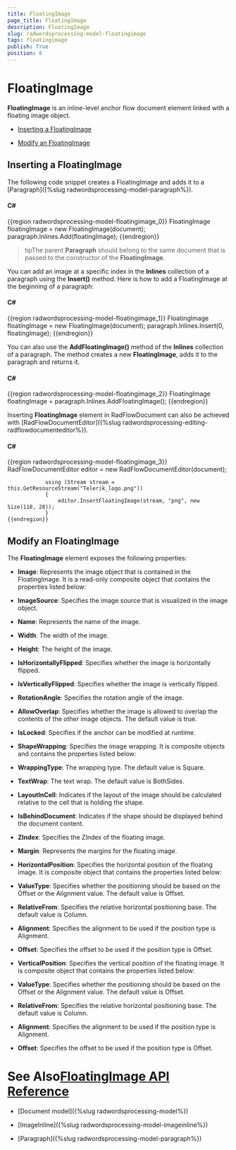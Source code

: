 ```yaml
---
title: FloatingImage
page_title: FloatingImage
description: FloatingImage
slug: radwordsprocessing-model-floatingimage
tags: floatingimage
publish: True
position: 8
---
```


# FloatingImage



__FloatingImage__ is an inline-level anchor flow document element linked with a floating image object.
      

* [Inserting a FloatingImage](#inserting-a-floatingimage)

* [Modify an FloatingImage](#modify-an-floatingimage)

## Inserting a FloatingImage

The following code snippet creates a FloatingImage and adds it to a [Paragraph]({%slug radwordsprocessing-model-paragraph%}).
        

#### __C#__

{{region radwordsprocessing-model-floatingimage_0}}
	            FloatingImage floatingImage = new FloatingImage(document);
	            paragraph.Inlines.Add(floatingImage);
	{{endregion}}



>tipThe parent __Paragraph__ should belong to the same document that is passed to the constructor of the __FloatingImage__.
          

You can add an image at a specific index in the __Inlines__ collection of a paragraph using the __Insert()__
          method. Here is how to add a FloatingImage at the beginning of a paragraph:
        

#### __C#__

{{region radwordsprocessing-model-floatingimage_1}}
	            FloatingImage floatingImage = new FloatingImage(document);
	            paragraph.Inlines.Insert(0, floatingImage);
	{{endregion}}



You can also use the __AddFloatingImage()__ method of the __Inlines__ collection of a paragraph. The
          method creates a new __FloatingImage__, adds it to the paragraph and returns it.
        

#### __C#__

{{region radwordsprocessing-model-floatingimage_2}}
	            FloatingImage floatingImage = paragraph.Inlines.AddFloatingImage();
	{{endregion}}



Inserting __FloatingImage__ element in RadFlowDocument can also be achieved with
          [RadFlowDocumentEditor]({%slug radwordsprocessing-editing-radflowdocumenteditor%}).
        

#### __C#__

{{region radwordsprocessing-model-floatingimage_3}}
	            RadFlowDocumentEditor editor = new RadFlowDocumentEditor(document);
	
	            using (Stream stream = this.GetResourceStream("Telerik_logo.png"))
	            {
	                editor.InsertFloatingImage(stream, "png", new Size(118, 28));
	            }
	{{endregion}}



## Modify an FloatingImage

The __FloatingImage__ element exposes the following properties:
        

* __Image__: Represents the image object that is contained in the FloatingImage. It is a read-only composite object that
              contains the properties listed below:
            

* __ImageSource__: Specifies the image source that is visualized in the image object.
                

* __Name__: Represents the name of the image.
                

* __Width__: The width of the image.
                

* __Height__: The height of the image.
                

* __IsHorizontallyFlipped__: Specifies whether the image is horizontally flipped.
                

* __IsVerticallyFlipped__: Specifies whether the image is vertically flipped.
                

* __RotationAngle__: Specifies the rotation angle of the image.
                

* __AllowOverlap__: Specifies whether the image is allowed to overlap the contents of the other image objects. The default
              value is true.
            

* __IsLocked__: Specifies if the anchor can be modified at runtime.
            

* __ShapeWrapping__: Specifies the image wrapping. It is composite objects and contains the properties listed below:
            

* __WrappingType__: The wrapping type. The default value is Square.
                

* __TextWrap__: The text wrap. The default value is BothSides.
                

* __LayoutInCell__: Indicates if the layout of the image should be calculated relative to the cell that is holding the shape.
            

* __IsBehindDocument__: Indicates if the shape should be displayed behind the document content.
            

* __ZIndex__: Specifies the ZIndex of the floating image.
            

* __Margin__: Represents the margins for the floating image.
            

* __HorizontalPosition__: Specifies the horizontal position of the floating image. It is composite object that contains the
              properties listed below:
            

* __ValueType__: Specifies whether the positioning should be based on the Offset or the Alignment value. The default
                  value is Offset.
                

* __RelativeFrom__: Specifies the relative horizontal positioning base. The default value is Column.
                

* __Alignment__: Specifies the alignment to be used if the position type is Alignment.
                

* __Offset__: Specifies the offset to be used if the position type is Offset.
                

* __VerticalPosition__: Specifies the vertical position of the floating image. It is composite object that contains the
              properties listed below:
            

* __ValueType__: Specifies whether the positioning should be based on the Offset or the Alignment value. The default
                  value is Offset.
                

* __RelativeFrom__: Specifies the relative horizontal positioning base. The default value is Column.
                

* __Alignment__: Specifies the alignment to be used if the position type is Alignment.
                

* __Offset__: Specifies the offset to be used if the position type is Offset.
                

# See Also[FloatingImage API Reference](http://www.telerik.com/help/wpf/allmembers_t_telerik_windows_documents_flow_model_shapes_floatingimage.html)

 * [Document model]({%slug radwordsprocessing-model%})

 * [ImageInline]({%slug radwordsprocessing-model-imageinline%})

 * [Paragraph]({%slug radwordsprocessing-model-paragraph%})
